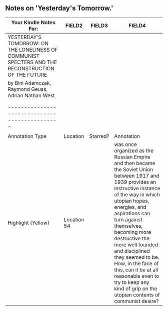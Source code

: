 ## Notes on 'Yesterday's Tomorrow.'

|Your Kindle Notes For:                                                                            |FIELD2     |FIELD3  |FIELD4                                                                                                                                                                                                                                                                                                                                                                                                                                               |
|--------------------------------------------------------------------------------------------------|-----------|--------|-----------------------------------------------------------------------------------------------------------------------------------------------------------------------------------------------------------------------------------------------------------------------------------------------------------------------------------------------------------------------------------------------------------------------------------------------------|
|YESTERDAY'S TOMORROW: ON THE LONELINESS OF COMMUNIST SPECTERS AND THE RECONSTRUCTION OF THE FUTURE|           |        |                                                                                                                                                                                                                                                                                                                                                                                                                                                     |
|by Bini Adamczak, Raymond Geuss, Adrian Nathan West                                               |           |        |                                                                                                                                                                                                                                                                                                                                                                                                                                                     |
|                                                                                                  |           |        |                                                                                                                                                                                                                                                                                                                                                                                                                                                     |
|                                                                                                  |           |        |                                                                                                                                                                                                                                                                                                                                                                                                                                                     |
|----------------------------------------------                                                    |           |        |                                                                                                                                                                                                                                                                                                                                                                                                                                                     |
|                                                                                                  |           |        |                                                                                                                                                                                                                                                                                                                                                                                                                                                     |
|Annotation Type                                                                                   |Location   |Starred?|Annotation                                                                                                                                                                                                                                                                                                                                                                                                                                           |
|Highlight (Yellow)                                                                                |Location 54|        |was once organized as the Russian Empire and then became the Soviet Union between 1917 and 1939 provides an instructive instance of the way in which utopian hopes, energies, and aspirations can turn against themselves, becoming more destructive the more well founded and disciplined they seemed to be. How, in the face of this, can it be at all reasonable even to try to keep any kind of grip on the utopian contents of communist desire?|
